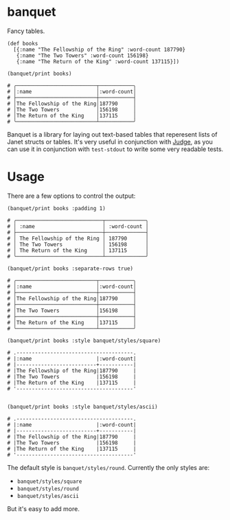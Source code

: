 # banquet

Fancy tables.

```janet
(def books
  [{:name "The Fellowship of the Ring" :word-count 187790}
   {:name "The Two Towers" :word-count 156198}
   {:name "The Return of the King" :word-count 137115}])

(banquet/print books)

# ╭──────────────────────────┬───────────╮
# │:name                     │:word-count│
# ├──────────────────────────┼───────────┤
# │The Fellowship of the Ring│187790     │
# │The Two Towers            │156198     │
# │The Return of the King    │137115     │
# ╰──────────────────────────┴───────────╯
```

Banquet is a library for laying out text-based tables that reperesent lists of Janet structs or tables. It's very useful in conjunction with [Judge](https://github.com/ianthehenry/judge), as you can use it in conjunction with `test-stdout` to write some very readable tests.

# Usage

There are a few options to control the output:

```janet
(banquet/print books :padding 1)

# ╭────────────────────────────┬─────────────╮
# │ :name                      │ :word-count │
# ├────────────────────────────┼─────────────┤
# │ The Fellowship of the Ring │ 187790      │
# │ The Two Towers             │ 156198      │
# │ The Return of the King     │ 137115      │
# ╰────────────────────────────┴─────────────╯
```

```janet
(banquet/print books :separate-rows true)

# ╭──────────────────────────┬───────────╮
# │:name                     │:word-count│
# ├──────────────────────────┼───────────┤
# │The Fellowship of the Ring│187790     │
# ├──────────────────────────┼───────────┤
# │The Two Towers            │156198     │
# ├──────────────────────────┼───────────┤
# │The Return of the King    │137115     │
# ╰──────────────────────────┴───────────╯
```

```janet
(banquet/print books :style banquet/styles/square)

# .--------------------------------------.
# |:name                     |:word-count|
# |--------------------------+-----------|
# |The Fellowship of the Ring|187790     |
# |The Two Towers            |156198     |
# |The Return of the King    |137115     |
# '--------------------------------------'


(banquet/print books :style banquet/styles/ascii)

# .--------------------------------------.
# |:name                     |:word-count|
# |--------------------------+-----------|
# |The Fellowship of the Ring|187790     |
# |The Two Towers            |156198     |
# |The Return of the King    |137115     |
# '--------------------------------------'
```

The default style is `banquet/styles/round`. Currently the only styles are:

- `banquet/styles/square`
- `banquet/styles/round`
- `banquet/styles/ascii`

But it's easy to add more.
